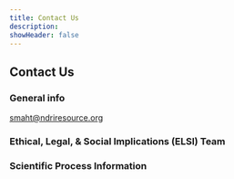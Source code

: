 ```yaml
---
title: Contact Us
description:
showHeader: false
---
```


## Contact Us

### General info 

smaht@ndriresource.org

### Ethical, Legal, & Social Implications (ELSI) Team

### Scientific Process Information
